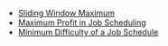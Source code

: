 - [Sliding Window Maximum](https://leetcode.com/problems/sliding-window-maximum)
- [Maximum Profit in Job Scheduling](https://leetcode.com/problems/maximum-profit-in-job-scheduling)
- [Minimum Difficulty of a Job Schedule](https://leetcode.com/problems/minimum-difficulty-of-a-job-schedule)

